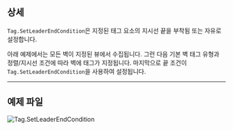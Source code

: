 ## 상세
`Tag.SetLeaderEndCondition`은 지정된 태그 요소의 지시선 끝을 부착됨 또는 자유로 설정합니다.

아래 예제에서는 모든 벽이 지정된 뷰에서 수집됩니다. 그런 다음 기본 벽 태그 유형과 정렬/지시선 조건에 따라 벽에 태그가 지정됩니다. 마지막으로 끝 조건이 `Tag.SetLeaderEndCondition`을 사용하여 설정됩니다.
___
## 예제 파일

![Tag.SetLeaderEndCondition](./Revit.Elements.Tag.SetLeaderEndCondition_img.jpg)
